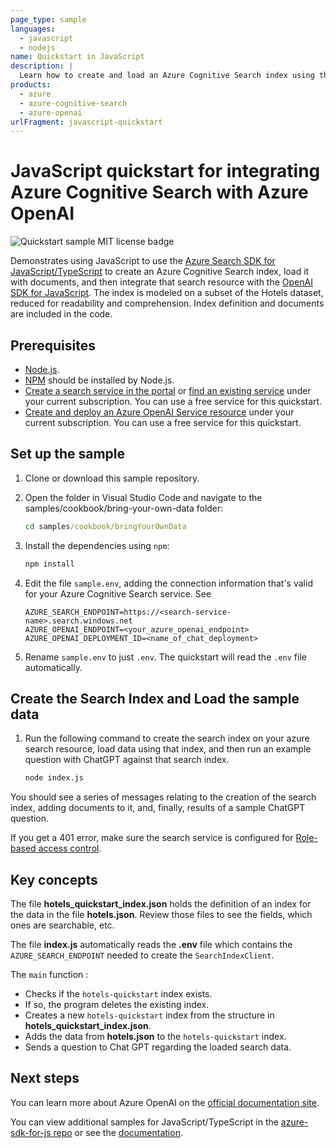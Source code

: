 ```yaml
---
page_type: sample
languages:
  - javascript
  - nodejs
name: Quickstart in JavaScript
description: |
  Learn how to create and load an Azure Cognitive Search index using the Azure SDK for Javascript, and then use that index for chat operations using the OpenAI SDK for Javascript.
products:
  - azure
  - azure-cognitive-search
  - azure-openai
urlFragment: javascript-quickstart
---
```


# JavaScript quickstart for integrating Azure Cognitive Search with Azure OpenAI

![Quickstart sample MIT license badge](https://img.shields.io/badge/license-MIT-green.svg)

Demonstrates using JavaScript to use the [Azure Search SDK for JavaScript/TypeScript](https://learn.microsoft.com/javascript/api/overview/azure/search-documents-readme?view=azure-node-latest) to create an Azure Cognitive Search index, load it with documents, and then integrate that search resource with the [OpenAI SDK for JavaScript](https://github.com/openai/openai-node?tab=readme-ov-file#microsoft-azure-openai). The index is modeled on a subset of the Hotels dataset, reduced for readability and comprehension. Index definition and documents are included in the code.

## Prerequisites

- [Node.js](https://nodejs.org).
- [NPM](https://www.npmjs.com) should be installed by Node.js.
- [Create a search service in the portal](https://learn.microsoft.com/azure/search/search-create-service-portal) or [find an existing service](https://ms.portal.azure.com/#blade/HubsExtension/BrowseResourceBlade/resourceType/Microsoft.Search%2FsearchServices) under your current subscription. You can use a free service for this quickstart.
- [Create and deploy an Azure OpenAI Service resource](https://learn.microsoft.com/azure/ai-services/openai/how-to/create-resource?pivots=web-portal) under your current subscription. You can use a free service for this quickstart.

## Set up the sample

1. Clone or download this sample repository.

1. Open the folder in Visual Studio Code and navigate to the samples/cookbook/bring-your-own-data folder:

   ```cmd
   cd samples/cookbook/bringYourOwnData
   ```

1. Install the dependencies using `npm`:

   ```bash
   npm install
   ```

1. Edit the file `sample.env`, adding the connection information that's valid for your Azure Cognitive Search service. See

   ```nodejs
   AZURE_SEARCH_ENDPOINT=https://<search-service-name>.search.windows.net
   AZURE_OPENAI_ENDPOINT=<your_azure_openai_endpoint>
   AZURE_OPENAI_DEPLOYMENT_ID=<name_of_chat_deployment>
   ```

1. Rename `sample.env` to just `.env`. The quickstart will read the `.env` file automatically.

## Create the Search Index and Load the sample data

1. Run the following command to create the search index on your azure search resource, load data using that index, and then run an example question with ChatGPT against that search index.

   ```bash
   node index.js
   ```

You should see a series of messages relating to the creation of the search index, adding documents to it, and, finally, results of a sample ChatGPT question.

If you get a 401 error, make sure the search service is configured for [Role-based access control](https://learn.microsoft.com/azure/search/search-security-rbac).

## Key concepts

The file **hotels_quickstart_index.json** holds the definition of an index for the data in the file **hotels.json**. Review those files to see the fields, which ones are searchable, etc.

The file **index.js** automatically reads the **.env** file which contains the `AZURE_SEARCH_ENDPOINT` needed to create the `SearchIndexClient`.

The `main` function :

- Checks if the `hotels-quickstart` index exists.
- If so, the program deletes the existing index.
- Creates a new `hotels-quickstart` index from the structure in **hotels_quickstart_index.json**.
- Adds the data from **hotels.json** to the `hotels-quickstart` index.
- Sends a question to Chat GPT regarding the loaded search data.

## Next steps

You can learn more about Azure OpenAI on the [official documentation site](https://learn.microsoft.com/azure/ai-services/openai/).

You can view additional samples for JavaScript/TypeScript in the [azure-sdk-for-js repo](https://github.com/Azure/azure-sdk-for-js/tree/master/sdk/openai/openai/samples) or see the [documentation](https://learn.microsoft.com/javascript/api/overview/azure/openai-readme?view=azure-node-preview).
